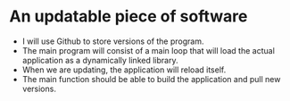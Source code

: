 # An updatable piece of software

* I will use Github to store versions of the program.
* The main program will consist of a main loop that will load the actual application as a dynamically linked library.
* When we are updating, the application will reload itself. 
* The main function should be able to build the application and pull new versions.